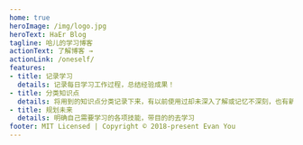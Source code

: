 ```yaml
---
home: true
heroImage: /img/logo.jpg
heroText: HaEr Blog
tagline: 哈儿的学习博客
actionText: 了解博客 →
actionLink: /oneself/
features:
- title: 记录学习
  details: 记录每日学习工作过程，总结经验成果！
- title: 分类知识点
  details: 将用到的知识点分类记录下来，有以前使用过却未深入了解或记忆不深刻，也有新学习的！
- title: 规划未来
  details: 明确自己需要学习的各项技能，带目的的去学习
footer: MIT Licensed | Copyright © 2018-present Evan You
---
```

